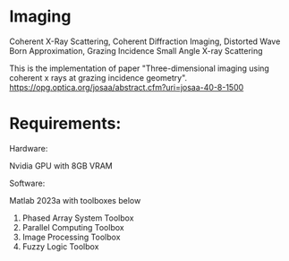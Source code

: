 # Imaging
Coherent X-Ray Scattering, Coherent Diffraction Imaging, Distorted Wave Born Approximation, Grazing Incidence Small Angle X-ray Scattering

This is the implementation of paper "Three-dimensional imaging using coherent x rays at grazing incidence geometry".
https://opg.optica.org/josaa/abstract.cfm?uri=josaa-40-8-1500

# Requirements:

Hardware:

Nvidia GPU with 8GB VRAM

Software:

Matlab 2023a with toolboxes below
1. Phased Array System Toolbox
2. Parallel Computing Toolbox
3. Image Processing Toolbox
4. Fuzzy Logic Toolbox
